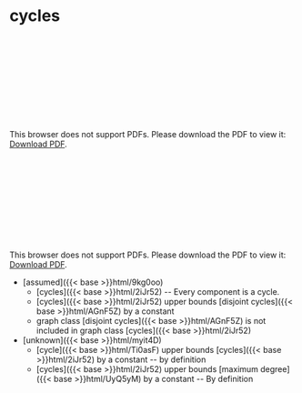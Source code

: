 # cycles




<object data="../local_2iJr52.pdf" type="application/pdf" width="100%" height="480px"><embed src="../local_2iJr52.pdf"><p>This browser does not support PDFs. Please download the PDF to view it: <a href="../local_2iJr52.pdf">Download PDF</a>.</p></embed></object>


<object data="../inclusions_2iJr52.pdf" type="application/pdf" width="100%" height="480px"><embed src="../inclusions_2iJr52.pdf"><p>This browser does not support PDFs. Please download the PDF to view it: <a href="../inclusions_2iJr52.pdf">Download PDF</a>.</p></embed></object>

*  [assumed]({{< base >}}html/9kg0oo)
    * [cycles]({{< base >}}html/2iJr52) -- Every component is a cycle.
    * [cycles]({{< base >}}html/2iJr52) upper bounds [disjoint cycles]({{< base >}}html/AGnF5Z) by a constant
    * graph class [disjoint cycles]({{< base >}}html/AGnF5Z) is not included in graph class [cycles]({{< base >}}html/2iJr52)
*  [unknown]({{< base >}}html/myit4D)
    * [cycle]({{< base >}}html/Ti0asF) upper bounds [cycles]({{< base >}}html/2iJr52) by a constant -- by definition
    * [cycles]({{< base >}}html/2iJr52) upper bounds [maximum degree]({{< base >}}html/UyQ5yM) by a constant -- By definition